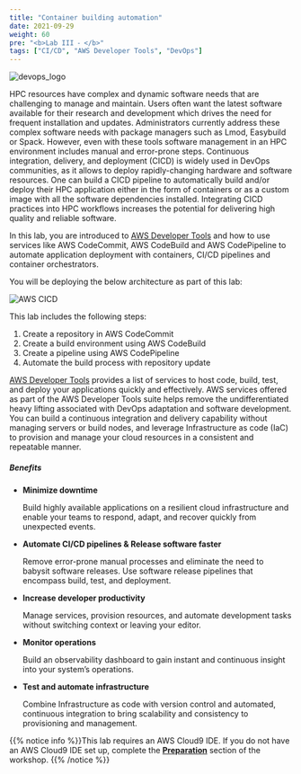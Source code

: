 ```yaml
---
title: "Container building automation"
date: 2021-09-29
weight: 60
pre: "<b>Lab III ⁃ </b>"
tags: ["CI/CD", "AWS Developer Tools", "DevOps"]
---
```


![devops_logo](/images/cicd/devops-logo.png)

HPC resources have complex and dynamic software needs that are challenging to manage and maintain. Users often want the latest software available for their research and development which drives the need for frequent installation and updates. Administrators currently address these complex software needs with package managers such as Lmod, Easybuild or Spack. However, even with these tools software management in an HPC environment includes manual and error-prone steps. Continuous integration, delivery, and deployment (CICD) is widely used in DevOps communities, as it allows to deploy rapidly-changing hardware and software resources. One can build a CICD pipeline to automatically build and/or deploy their HPC application either in the form of containers or as a custom image with all the software dependencies installed. Integrating CICD practices into HPC workflows increases the potential for delivering high quality and reliable software. 

In this lab, you are introduced to [AWS Developer Tools](https://aws.amazon.com/products/developer-tools/) and how to use services like AWS CodeCommit, AWS CodeBuild and AWS CodePipeline to automate application deployment with containers, CI/CD pipelines and container orchestrators. 

You will be deploying the below architecture as part of this lab:

![AWS CICD](/images/cicd/cicd-pipeline-arch.png)



This lab includes the following steps:

1. Create a repository in AWS CodeCommit
2. Create a build environment using AWS CodeBuild
3. Create a pipeline using AWS CodePipeline
4. Automate the build process with repository update



[AWS Developer Tools](https://aws.amazon.com/products/developer-tools/) provides a list of services to host code, build, test, and deploy your applications quickly and effectively.  AWS services offered as part of the AWS Developer Tools suite helps remove the undifferentiated heavy lifting associated with DevOps adaptation and software development. You can build a continuous integration and delivery capability without managing servers or build nodes, and leverage Infrastructure as code (IaC) to provision and manage your cloud resources in a consistent and repeatable manner.

##### Benefits
+ **Minimize downtime**

	Build highly available applications on a resilient cloud infrastructure and enable your teams to respond, adapt, and recover quickly from unexpected events.

+ **Automate CI/CD pipelines & Release software faster**

	Remove error-prone manual processes and eliminate the need to babysit software releases. Use software release pipelines that encompass build, test, and deployment.

+ **Increase developer productivity**

	Manage services, provision resources, and automate development tasks without switching context or leaving your editor.

+ **Monitor operations**

	Build an observability dashboard to gain instant and continuous insight into your system’s operations.

+ **Test and automate infrastructure**

	Combine Infrastructure as code with version control and automated, continuous integration to bring scalability and consistency to provisioning and management.

{{% notice info %}}This lab requires an AWS Cloud9 IDE. If you do not have an AWS Cloud9 IDE set up, complete the **[Preparation](/02-aws-getting-started.html)** section of the workshop.
{{% /notice %}}


